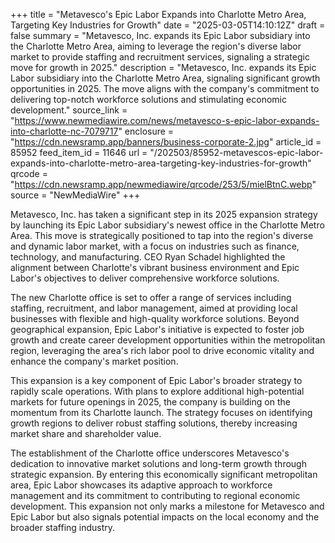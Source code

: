 +++
title = "Metavesco's Epic Labor Expands into Charlotte Metro Area, Targeting Key Industries for Growth"
date = "2025-03-05T14:10:12Z"
draft = false
summary = "Metavesco, Inc. expands its Epic Labor subsidiary into the Charlotte Metro Area, aiming to leverage the region's diverse labor market to provide staffing and recruitment services, signaling a strategic move for growth in 2025."
description = "Metavesco, Inc. expands its Epic Labor subsidiary into the Charlotte Metro Area, signaling significant growth opportunities in 2025. The move aligns with the company's commitment to delivering top-notch workforce solutions and stimulating economic development."
source_link = "https://www.newmediawire.com/news/metavesco-s-epic-labor-expands-into-charlotte-nc-7079717"
enclosure = "https://cdn.newsramp.app/banners/business-corporate-2.jpg"
article_id = 85952
feed_item_id = 11646
url = "/202503/85952-metavescos-epic-labor-expands-into-charlotte-metro-area-targeting-key-industries-for-growth"
qrcode = "https://cdn.newsramp.app/newmediawire/qrcode/253/5/mielBtnC.webp"
source = "NewMediaWire"
+++

<p>Metavesco, Inc. has taken a significant step in its 2025 expansion strategy by launching its Epic Labor subsidiary's newest office in the Charlotte Metro Area. This move is strategically positioned to tap into the region's diverse and dynamic labor market, with a focus on industries such as finance, technology, and manufacturing. CEO Ryan Schadel highlighted the alignment between Charlotte's vibrant business environment and Epic Labor's objectives to deliver comprehensive workforce solutions.</p><p>The new Charlotte office is set to offer a range of services including staffing, recruitment, and labor management, aimed at providing local businesses with flexible and high-quality workforce solutions. Beyond geographical expansion, Epic Labor's initiative is expected to foster job growth and create career development opportunities within the metropolitan region, leveraging the area's rich labor pool to drive economic vitality and enhance the company's market position.</p><p>This expansion is a key component of Epic Labor's broader strategy to rapidly scale operations. With plans to explore additional high-potential markets for future openings in 2025, the company is building on the momentum from its Charlotte launch. The strategy focuses on identifying growth regions to deliver robust staffing solutions, thereby increasing market share and shareholder value.</p><p>The establishment of the Charlotte office underscores Metavesco's dedication to innovative market solutions and long-term growth through strategic expansion. By entering this economically significant metropolitan area, Epic Labor showcases its adaptive approach to workforce management and its commitment to contributing to regional economic development. This expansion not only marks a milestone for Metavesco and Epic Labor but also signals potential impacts on the local economy and the broader staffing industry.</p>